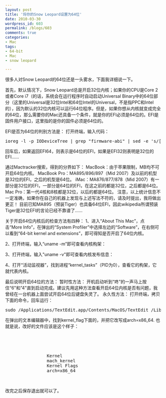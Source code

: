 ```yaml
---
layout: post
title: '将你的Snow Leopard设置为64位'
date: 2010-03-30
wordpress_id: 603
permalink: /blogs/603
comments: true
categories:
- Mac
tags:
- 64-bit
- Mac
- snow leopard

---
```

很多人对Snow Leopard的64位还是一头雾水，下面我详细说一下。

首先，默认情况下，Snow Leopard总是开启32位内核；如果你的CPU是Core 2或者Core i7（的话，系统会在运行程序时自动启动Universal Binary中的64位部分（这里的Universal是32位Intel和64位Intel的Universal，不是指PPC和Intel的），因为默认的32位内核可以运行64位程序。但是，如果你想从内核就变成完全的64位，那么需要你的Mac还具备一个条件，就是你的EFI必须是64位的。EFI是固件用户接口，这里指的是你的固件必须是64位的。

EFI是否为64位的判别方法是：
打开终端，输入代码：
<pre class="prettyprint linenums">
ioreg -l -p IODeviceTree | grep "firmware-abi" | sed -e 's/[^0-9A-Z]//g'
</pre>
回车后，如果返回EFI64，则表示是64位的EFI，如果是EFI32则表明是32位的EFI……

通过Mactracker搜索，得到的分界如下：
MacBook：由于苹果限制，MB均不可开启64位内核。
MacBook Pro：MA895/896/897（Mid 2007）及以前的机型是32位的EFI，之后的机型是64位。
iMac：MA876/877/878（Mid 2007）有一部分是32位的EFI，一部分是64位的EFI，在这之前的都是32位，之后都是64位。
Mac Pro：第一代4核和8核都是32位，以后的都是64位。
注意，以上统计信息不一定准确，如果你在自己的机器上发现与上述写法不符的，请及时提出，我将做出更正！
目前已知MA895（预装Tiger）也具备64位EFI，因此wikipedia所谓预装Tiger是32位EFI的言论已经不靠谱了……

关于开启64位内核后的检查方法有四种：
1、进入“About This Mac”，点击“More Info”，在弹出的“System Profiler”中选择左边的“Software”，在右侧可以看到“64-bit kernel and extensions”，即可得知是否开启了64位内核。


2、打开终端，输入“uname -m”即可查看内核构架：


3、打开终端，输入"uname -v"即可查看内核发布信息：


4、打开“活动监视器”，找到进程“kernel_tasks”（PID为0），查看它的构架，它就代表内核。


最后说明开启64位的方法：
暂时性方法：
开机启动听到“咚”的一声马上按住“6"和”4"直到启动完成。建议先用这种方法查看开启64位内核是否有问题，我曾经在一台机器上面尝试开启64位后键盘失灵了。
永久性方法：
打开终端，拷贝下面的命令，回车运行：
<pre class="prettyprint linenums">
sudo /Applications/TextEdit.app/Contents/MacOS/TextEdit /Library/Preferences/SystemConfiguration/com.apple.Boot.plist
</pre>
在弹出的文本编辑器中，找到kernel_flag下面的<string></string>，并把它改写成<string>arch=x86_64</string>.
也就是说，改好的文件应该是这个样子：
<pre class="prettyprint linenums">
	<?xml version="1.0" encoding="UTF-8"?>
	<!DOCTYPE plist PUBLIC "-//Apple Computer//DTD PLIST 1.0//EN" "http://www.apple.com/DTDs/PropertyList-1.0.dtd">
	<plist version="1.0">
		<dict>
		        <key>Kernel</key>
		        <string>mach_kernel</string>
		        <key>Kernel Flags</key>
		        <string>arch=x86_64</string>
		</dict>
	</plist>
</pre>
改完之后保存退出就可以了。
